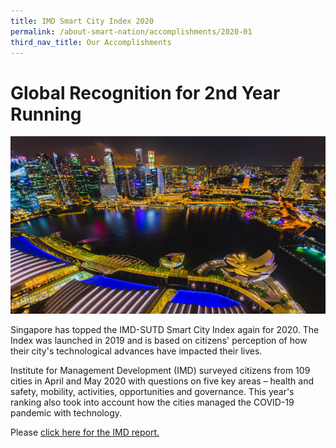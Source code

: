 ```yaml
---
title: IMD Smart City Index 2020
permalink: /about-smart-nation/accomplishments/2020-01
third_nav_title: Our Accomplishments
---
```



# Global Recognition for 2nd Year Running
![Singapore's ariel view at night](/images/media-hub/smart-nation-archives/singapore-river-night-time-aerial-view.jpeg)

Singapore has topped the IMD-SUTD Smart City Index again for 2020. The Index was launched in 2019 and is based on citizens' perception of how their city's technological advances have impacted their lives. 

Institute for Management Development (IMD) surveyed citizens from 109 cities in April and May 2020 with questions on five key areas – health and safety, mobility, activities, opportunities and governance. This year's ranking also took into account how the cities managed the COVID-19 pandemic with technology.

Please <a href="https://www.imd.org/news/updates/singapore-helsinki-zurich-triumph-global-smart-city-index/" target="_blank">click here for the IMD report.</a>